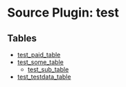 # Source Plugin: test

## Tables

- [test_paid_table](test_paid_table.md)
- [test_some_table](test_some_table.md)
  - [test_sub_table](test_sub_table.md)
- [test_testdata_table](test_testdata_table.md)